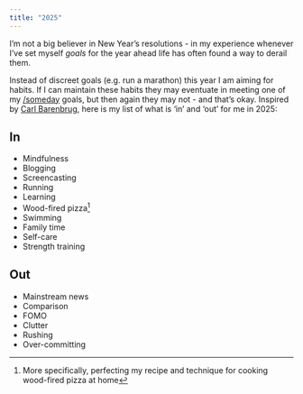 ```yaml
---
title: "2025"
---
```


I’m not a big believer in New Year’s resolutions - in my experience whenever I’ve set myself *goals* for the year ahead life has often found a way to derail them.

Instead of discreet goals (e.g. run a marathon) this year I am aiming for habits. If I can maintain these habits they may eventuate in meeting one of my [/someday](/someday) goals, but then again they may not - and that’s okay. Inspired by [Carl Barenbrug](https://carlbarenbrug.com/@/page/qRcXmbr9K3lDesU2), here is my list of what is ‘in’ and ‘out’ for me in 2025:

## In

- Mindfulness
- Blogging
- Screencasting
- Running
- Learning
- Wood-fired pizza[^1]
- Swimming
- Family time
- Self-care
- Strength training

## Out

- Mainstream news
- Comparison
- FOMO
- Clutter
- Rushing
- Over-committing

[^1]: More specifically, perfecting my recipe and technique for cooking wood-fired pizza at home
